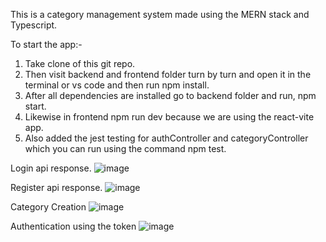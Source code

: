 This is a category management system made using the MERN stack and Typescript.

To start the app:-
1. Take clone of this git repo.
2. Then visit backend and frontend folder turn by turn and open it in the terminal or vs code and then run npm install.
3. After all dependencies are installed go to backend folder and run, npm start.
4. Likewise in frontend npm run dev because we are using the react-vite app.
5. Also added the jest testing for authController and categoryController which you can run using the command npm test.

Login api response.
![image](https://github.com/user-attachments/assets/d8331dee-7b26-4ed0-a131-57c92539d381)

Register api response.
![image](https://github.com/user-attachments/assets/a84b79a0-b8d3-4212-937b-6fa1799d457b)

Category Creation
![image](https://github.com/user-attachments/assets/8d78b26e-f97c-467c-959a-a62e2b576907)

Authentication using the token
![image](https://github.com/user-attachments/assets/c601861d-4d7e-42e3-8443-bbad7f2d2d4e)
